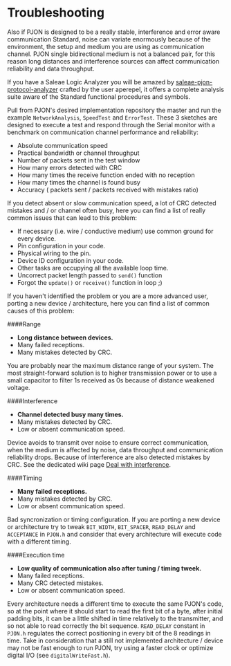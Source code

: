 # Troubleshooting

Also if PJON is designed to be a really stable, interference and error aware communication Standard, noise can variate enormously because of the environment, the setup and medium you are using as communication channel. PJON single bidirectional medium is not a balanced pair, for this reason long distances and interference sources can affect communication reliability and data throughput.

If you have a Saleae Logic Analyzer you will be amazed by [saleae-pjon-protocol-analyzer](https://github.com/aperepel/saleae-pjon-protocol-analyzer) crafted by the user aperepel, it offers a complete analysis suite aware of the Standard functional procedures and symbols.

Pull from PJON's desired implementation repository the master and run the example `NetworkAnalysis`, `SpeedTest` and `ErrorTest`. These 3 sketches are designed to execute a test and respond through the Serial monitor with a benchmark on communication channel performance and reliability:
* Absolute communication speed
* Practical bandwidth or channel throughput
* Number of packets sent in the test window
* How many errors detected with CRC
* How many times the receive function ended with no reception
* How many times the channel is found busy
* Accuracy ( packets sent / packets received with mistakes ratio)

If you detect absent or slow communication speed, a lot of CRC detected mistakes and / or channel often busy, here you can find a list of really common issues that can lead to this problem:
  * If necessary (i.e. wire / conductive medium) use common ground for every device.
  * Pin configuration in your code.
  * Physical wiring to the pin.
  * Device ID configuration in your code.
  * Other tasks are occupying all the available loop time.
  * Uncorrect packet length passed to `send()` function
  * Forgot the `update()` or `receive()` function in loop ;)  

If you haven't identified the problem or you are a more advanced user, porting a new device / architecture, here you can find a list of common causes of this problem:

####Range 
* **Long distance between devices.**
* Many failed receptions.
* Many mistakes detected by CRC.

You are probably near the maximum distance range of your system. The most straight-forward solution is to higher transmission power or to use a small capacitor to filter 1s received as 0s because of distance weakened voltage.

####Interference
* **Channel detected busy many times.**
* Many mistakes detected by CRC.
* Low or absent communication speed.

Device avoids to transmit over noise to ensure correct communication, when the medium is affected by noise, data throughput and communication reliability drops. Because of interference are also detected mistakes by CRC. See the dedicated wiki page [Deal with interference](Deal-with-interference).

####Timing
* **Many failed receptions.**
* Many mistakes detected by CRC.
* Low or absent communication speed.

Bad syncronization or timing configuration. If you are porting a new device or architecture try to tweak `BIT_WIDTH`, `BIT_SPACER`, `READ_DELAY` and `ACCEPTANCE` in `PJON.h` and consider that every architecture will execute code with a different timing.

####Execution time
* **Low quality of communication also after tuning / timing tweek.**
* Many failed receptions.
* Many CRC detected mistakes.
* Low or absent communication speed.

Every architecture needs a different time to execute the same PJON's code, so at the point where it should start to read the first bit of a byte, after initial padding bits, it can be a little shifted in time relatively to the transmitter, and so not able to read correctly the bit sequence. `READ_DELAY` constant in `PJON.h` regulates the correct positioning in every bit of the 8 readings in time. Take in consideration that a still not implemented architecture / device may not be fast enough to run PJON, try using a faster clock or optimize digital I/O (see `digitalWriteFast.h`).
